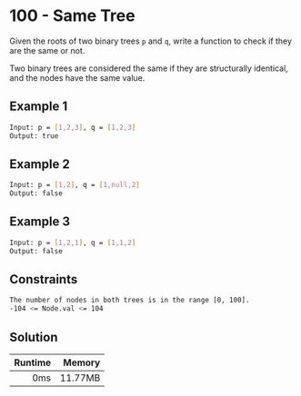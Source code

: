# 100 - Same Tree

Given the roots of two binary trees `p` and `q`, write a function to check if they are the same or not.

Two binary trees are considered the same if they are structurally identical, and the nodes have the same value.

## Example 1

```bash
Input: p = [1,2,3], q = [1,2,3]
Output: true
```

## Example 2

```bash
Input: p = [1,2], q = [1,null,2]
Output: false
```

## Example 3

```bash
Input: p = [1,2,1], q = [1,1,2]
Output: false
```

## Constraints

```bash
The number of nodes in both trees is in the range [0, 100].
-104 <= Node.val <= 104
```

## Solution

| Runtime | Memory |
| ---: | ---: |
| 0ms | 11.77MB |
